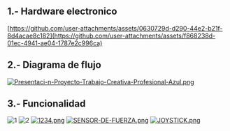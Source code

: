 ## 1.-  Hardware electronico

[https://github.com/user-attachments/assets/0630729d-d290-44e2-b21f-8d4acae8c182](https://github.com/user-attachments/assets/f868238d-01ec-4941-ae04-1787e2c996ca)








## 2.- Diagrama de flujo
[![Presentaci-n-Proyecto-Trabajo-Creativa-Profesional-Azul.png](https://i.postimg.cc/gcVPhx5D/Presentaci-n-Proyecto-Trabajo-Creativa-Profesional-Azul.png)](https://postimg.cc/YjCVKCtG)


## 3.- Funcionalidad
![1](https://github.com/user-attachments/assets/ad3846bd-c6a1-460b-af9d-6a1d808d7dae)
![2](https://github.com/user-attachments/assets/863670a0-08cd-497d-947b-96e8b737c184)
[![1234.png](https://i.postimg.cc/xTsGtnSM/1234.png)](https://postimg.cc/0bwJNgjy)
[![SENSOR-DE-FUERZA.png](https://i.postimg.cc/sgs8ZpRK/SENSOR-DE-FUERZA.png)](https://postimg.cc/6ybzk4qG)
[![JOYSTICK.png](https://i.postimg.cc/x1wdPYKT/JOYSTICK.png)](https://postimg.cc/k2y9n01k)


